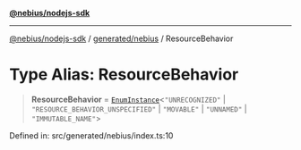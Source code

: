 [**@nebius/nodejs-sdk**](../../../README.md)

---

[@nebius/nodejs-sdk](../../../README.md) / [generated/nebius](../README.md) / ResourceBehavior

# Type Alias: ResourceBehavior

> **ResourceBehavior** = [`EnumInstance`](../../../runtime/protos/enum/type-aliases/EnumInstance.md)\<`"UNRECOGNIZED"` \| `"RESOURCE_BEHAVIOR_UNSPECIFIED"` \| `"MOVABLE"` \| `"UNNAMED"` \| `"IMMUTABLE_NAME"`\>

Defined in: src/generated/nebius/index.ts:10
